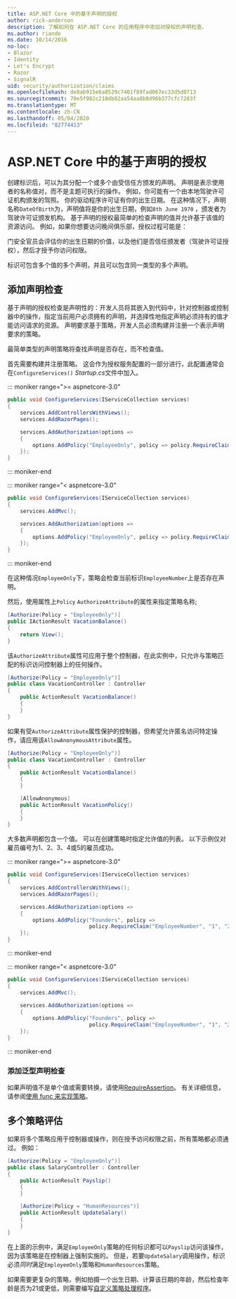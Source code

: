 ```yaml
---
title: ASP.NET Core 中的基于声明的授权
author: rick-anderson
description: 了解如何在 ASP.NET Core 的应用程序中添加对授权的声明检查。
ms.author: riande
ms.date: 10/14/2016
no-loc:
- Blazor
- Identity
- Let's Encrypt
- Razor
- SignalR
uid: security/authorization/claims
ms.openlocfilehash: de8ab915e6a8529c7401f89fad067ec33d5d0713
ms.sourcegitcommit: 70e5f982c218db82aa54aa8b8d96b377cfc7283f
ms.translationtype: MT
ms.contentlocale: zh-CN
ms.lasthandoff: 05/04/2020
ms.locfileid: "82774413"
---
```

# <a name="claims-based-authorization-in-aspnet-core"></a>ASP.NET Core 中的基于声明的授权

<a name="security-authorization-claims-based"></a>

创建标识后，可以为其分配一个或多个由受信任方颁发的声明。 声明是表示使用者的名称值对，而不是主题可执行的操作。 例如，你可能有一个由本地驾驶许可证机构颁发的驾照。 你的驱动程序许可证有你的出生日期。 在这种情况下，声明名称`DateOfBirth`为，声明值将是你的出生日期，例如`8th June 1970` ，颁发者为驾驶许可证颁发机构。 基于声明的授权最简单的检查声明的值并允许基于该值的资源访问。 例如，如果你想要访问晚间俱乐部，授权过程可能是：

门安全官员会评估你的出生日期的价值，以及他们是否信任颁发者（驾驶许可证授权），然后才授予你访问权限。

标识可包含多个值的多个声明，并且可以包含同一类型的多个声明。

## <a name="adding-claims-checks"></a>添加声明检查

基于声明的授权检查是声明性的：开发人员将其嵌入到代码中，针对控制器或控制器中的操作，指定当前用户必须拥有的声明，并选择性地指定声明必须持有的值才能访问请求的资源。 声明要求基于策略，开发人员必须构建并注册一个表示声明要求的策略。

最简单类型的声明策略将查找声明是否存在，而不检查值。

首先需要构建并注册策略。 这会作为授权服务配置的一部分进行，此配置通常会在`ConfigureServices()` *Startup.cs*文件中加入。

::: moniker range=">= aspnetcore-3.0"

```csharp
public void ConfigureServices(IServiceCollection services)
{
    services.AddControllersWithViews();
    services.AddRazorPages();

    services.AddAuthorization(options =>
    {
        options.AddPolicy("EmployeeOnly", policy => policy.RequireClaim("EmployeeNumber"));
    });
}
```

::: moniker-end

::: moniker range="< aspnetcore-3.0"

```csharp
public void ConfigureServices(IServiceCollection services)
{
    services.AddMvc();

    services.AddAuthorization(options =>
    {
        options.AddPolicy("EmployeeOnly", policy => policy.RequireClaim("EmployeeNumber"));
    });
}
```

::: moniker-end

在这种情况`EmployeeOnly`下，策略会检查当前标识`EmployeeNumber`上是否存在声明。

然后，使用属性上`Policy` `AuthorizeAttribute`的属性来指定策略名称;

```csharp
[Authorize(Policy = "EmployeeOnly")]
public IActionResult VacationBalance()
{
    return View();
}
```

该`AuthorizeAttribute`属性可应用于整个控制器，在此实例中，只允许与策略匹配的标识访问控制器上的任何操作。

```csharp
[Authorize(Policy = "EmployeeOnly")]
public class VacationController : Controller
{
    public ActionResult VacationBalance()
    {
    }
}
```

如果有受`AuthorizeAttribute`属性保护的控制器，但希望允许匿名访问特定操作，请应用该`AllowAnonymousAttribute`属性。

```csharp
[Authorize(Policy = "EmployeeOnly")]
public class VacationController : Controller
{
    public ActionResult VacationBalance()
    {
    }

    [AllowAnonymous]
    public ActionResult VacationPolicy()
    {
    }
}
```

大多数声明都包含一个值。 可以在创建策略时指定允许值的列表。 以下示例仅对雇员编号为1、2、3、4或5的雇员成功。

::: moniker range=">= aspnetcore-3.0"

```csharp
public void ConfigureServices(IServiceCollection services)
{
    services.AddControllersWithViews();
    services.AddRazorPages();

    services.AddAuthorization(options =>
    {
        options.AddPolicy("Founders", policy =>
                          policy.RequireClaim("EmployeeNumber", "1", "2", "3", "4", "5"));
    });
}
```

::: moniker-end

::: moniker range="< aspnetcore-3.0"

```csharp
public void ConfigureServices(IServiceCollection services)
{
    services.AddMvc();

    services.AddAuthorization(options =>
    {
        options.AddPolicy("Founders", policy =>
                          policy.RequireClaim("EmployeeNumber", "1", "2", "3", "4", "5"));
    });
}
```

::: moniker-end
### <a name="add-a-generic-claim-check"></a>添加泛型声明检查

如果声明值不是单个值或需要转换，请使用[RequireAssertion](/dotnet/api/microsoft.aspnetcore.authorization.authorizationpolicybuilder.requireassertion)。 有关详细信息，请参阅[使用 func 来实现策略](xref:security/authorization/policies#using-a-func-to-fulfill-a-policy)。

## <a name="multiple-policy-evaluation"></a>多个策略评估

如果将多个策略应用于控制器或操作，则在授予访问权限之前，所有策略都必须通过。 例如：

```csharp
[Authorize(Policy = "EmployeeOnly")]
public class SalaryController : Controller
{
    public ActionResult Payslip()
    {
    }

    [Authorize(Policy = "HumanResources")]
    public ActionResult UpdateSalary()
    {
    }
}
```

在上面的示例中，满足`EmployeeOnly`策略的任何标识都可以`Payslip`访问该操作，因为该策略是在控制器上强制实施的。 但是，若要`UpdateSalary`调用操作，标识必须*同时*满足`EmployeeOnly`策略和`HumanResources`策略。

如果需要更复杂的策略，例如拍摄一个出生日期、计算该日期的年龄，然后检查年龄是否为21或更低，则需要编写[自定义策略处理程序](xref:security/authorization/policies)。
